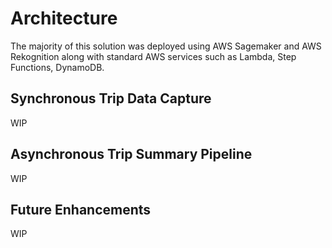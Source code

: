# Architecture

The majority of this solution was deployed using AWS Sagemaker and AWS Rekognition along with standard AWS services such as Lambda, Step Functions, DynamoDB.

<object data="../images/AWS-Architecture.pdf" type="application/pdf" style="height:650px;width:100%"></object>

## Synchronous Trip Data Capture

WIP

## Asynchronous Trip Summary Pipeline

WIP

## Future Enhancements

WIP
